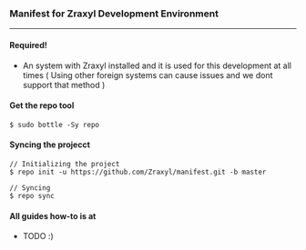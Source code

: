 ### Manifest for Zraxyl Development Environment
---

#### Required!

* An system with Zraxyl installed and it is used for this development at all times ( Using other foreign systems can cause issues and we dont support that method )

#### Get the repo tool

```
$ sudo bottle -Sy repo
```

#### Syncing the projecct

```
// Initializing the project
$ repo init -u https://github.com/Zraxyl/manifest.git -b master

// Syncing
$ repo sync
```

#### All guides how-to is at

* TODO :)
